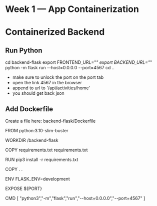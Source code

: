 # Week 1 — App Containerization

# Containerized Backend

## Run Python

cd backend-flask
export FRONTEND_URL="*"
export BACKEND_URL="*"
python -m flask run --host=0.0.0.0 --port=4567
cd ..

- make sure to unlock the port on the port tab
- open the link 4567 in the browser
- append to url to '/api/activities/home'
- you should get back json

## Add Dockerfile
Create a file here: backend-flask/Dockerfile

FROM python:3.10-slim-buster

WORKDIR /backend-flask

COPY requirements.txt requirements.txt

RUN pip3 install -r requirements.txt

COPY . .

ENV FLASK_ENV=development

EXPOSE ${PORT}

CMD [ "python3","-m","flask","run","--host=0.0.0.0","--port=4567" ]

